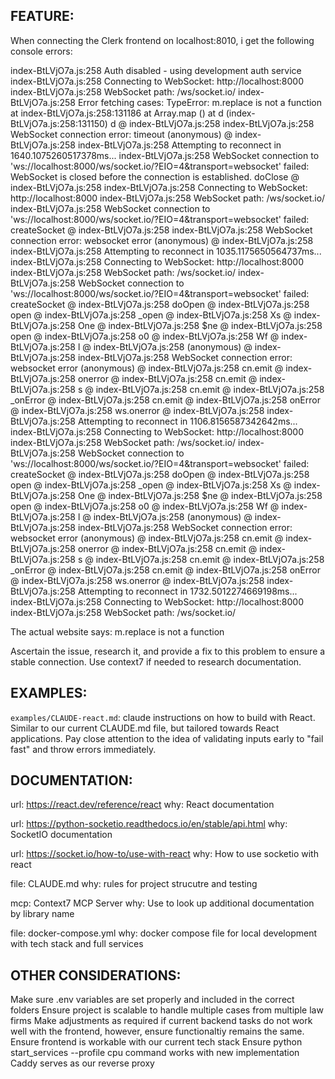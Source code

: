 ## FEATURE:

When connecting the Clerk frontend on localhost:8010, i get the following console errors:

  index-BtLVjO7a.js:258 Auth disabled - using development auth service
  index-BtLVjO7a.js:258 Connecting to WebSocket: http://localhost:8000
  index-BtLVjO7a.js:258 WebSocket path: /ws/socket.io/
  index-BtLVjO7a.js:258 Error fetching cases: TypeError: m.replace is not a function
      at index-BtLVjO7a.js:258:131186
      at Array.map (<anonymous>)
      at d (index-BtLVjO7a.js:258:131150)
  d @ index-BtLVjO7a.js:258
  index-BtLVjO7a.js:258 WebSocket connection error: timeout
  (anonymous) @ index-BtLVjO7a.js:258
  index-BtLVjO7a.js:258 Attempting to reconnect in 1640.1075260517378ms...
  index-BtLVjO7a.js:258 WebSocket connection to
  'ws://localhost:8000/ws/socket.io/?EIO=4&transport=websocket' failed: WebSocket is closed before the
  connection is established.
  doClose @ index-BtLVjO7a.js:258
  index-BtLVjO7a.js:258 Connecting to WebSocket: http://localhost:8000
  index-BtLVjO7a.js:258 WebSocket path: /ws/socket.io/
  index-BtLVjO7a.js:258 WebSocket connection to
  'ws://localhost:8000/ws/socket.io/?EIO=4&transport=websocket' failed:
  createSocket @ index-BtLVjO7a.js:258
  index-BtLVjO7a.js:258 WebSocket connection error: websocket error
  (anonymous) @ index-BtLVjO7a.js:258
  index-BtLVjO7a.js:258 Attempting to reconnect in 1035.1175650564737ms...
  index-BtLVjO7a.js:258 Connecting to WebSocket: http://localhost:8000
  index-BtLVjO7a.js:258 WebSocket path: /ws/socket.io/
  index-BtLVjO7a.js:258 WebSocket connection to
  'ws://localhost:8000/ws/socket.io/?EIO=4&transport=websocket' failed:
  createSocket @ index-BtLVjO7a.js:258
  doOpen @ index-BtLVjO7a.js:258
  open @ index-BtLVjO7a.js:258
  _open @ index-BtLVjO7a.js:258
  Xs @ index-BtLVjO7a.js:258
  One @ index-BtLVjO7a.js:258
  $ne @ index-BtLVjO7a.js:258
  open @ index-BtLVjO7a.js:258
  o0 @ index-BtLVjO7a.js:258
  Wf @ index-BtLVjO7a.js:258
  l @ index-BtLVjO7a.js:258
  (anonymous) @ index-BtLVjO7a.js:258
  index-BtLVjO7a.js:258 WebSocket connection error: websocket error
  (anonymous) @ index-BtLVjO7a.js:258
  cn.emit @ index-BtLVjO7a.js:258
  onerror @ index-BtLVjO7a.js:258
  cn.emit @ index-BtLVjO7a.js:258
  s @ index-BtLVjO7a.js:258
  cn.emit @ index-BtLVjO7a.js:258
  _onError @ index-BtLVjO7a.js:258
  cn.emit @ index-BtLVjO7a.js:258
  onError @ index-BtLVjO7a.js:258
  ws.onerror @ index-BtLVjO7a.js:258
  index-BtLVjO7a.js:258 Attempting to reconnect in 1106.8156587342642ms...
  index-BtLVjO7a.js:258 Connecting to WebSocket: http://localhost:8000
  index-BtLVjO7a.js:258 WebSocket path: /ws/socket.io/
  index-BtLVjO7a.js:258 WebSocket connection to
  'ws://localhost:8000/ws/socket.io/?EIO=4&transport=websocket' failed:
  createSocket @ index-BtLVjO7a.js:258
  doOpen @ index-BtLVjO7a.js:258
  open @ index-BtLVjO7a.js:258
  _open @ index-BtLVjO7a.js:258
  Xs @ index-BtLVjO7a.js:258
  One @ index-BtLVjO7a.js:258
  $ne @ index-BtLVjO7a.js:258
  open @ index-BtLVjO7a.js:258
  o0 @ index-BtLVjO7a.js:258
  Wf @ index-BtLVjO7a.js:258
  l @ index-BtLVjO7a.js:258
  (anonymous) @ index-BtLVjO7a.js:258
  index-BtLVjO7a.js:258 WebSocket connection error: websocket error
  (anonymous) @ index-BtLVjO7a.js:258
  cn.emit @ index-BtLVjO7a.js:258
  onerror @ index-BtLVjO7a.js:258
  cn.emit @ index-BtLVjO7a.js:258
  s @ index-BtLVjO7a.js:258
  cn.emit @ index-BtLVjO7a.js:258
  _onError @ index-BtLVjO7a.js:258
  cn.emit @ index-BtLVjO7a.js:258
  onError @ index-BtLVjO7a.js:258
  ws.onerror @ index-BtLVjO7a.js:258
  index-BtLVjO7a.js:258 Attempting to reconnect in 1732.5012274669198ms...
  index-BtLVjO7a.js:258 Connecting to WebSocket: http://localhost:8000
  index-BtLVjO7a.js:258 WebSocket path: /ws/socket.io/


  The actual website says: m.replace is not a function

Ascertain the issue, research it, and provide a fix to this problem to ensure
   a stable connection. Use context7 if needed to research documentation.


## EXAMPLES:

`examples/CLAUDE-react.md`: claude instructions on how to build with React. Similar to our current CLAUDE.md file, but tailored towards React applications. Pay close attention to the idea of validating inputs early to "fail fast" and throw errors immediately.

## DOCUMENTATION:

url: https://react.dev/reference/react
why: React documentation

url: https://python-socketio.readthedocs.io/en/stable/api.html
why: SocketIO documentation

url: https://socket.io/how-to/use-with-react
why: How to use socketio with react

file: CLAUDE.md
why: rules for project strucutre and testing

mcp: Context7 MCP Server
why: Use to look up additional documentation by library name

file: docker-compose.yml
why: docker compose file for local development with tech stack and full services

## OTHER CONSIDERATIONS:

Make sure .env variables are set properly and included in the correct folders
Ensure project is scalable to handle multiple cases from multiple law firms
Make adjustments as required if current backend tasks do not work well with the frontend, however, ensure functionaltiy remains the same. 
Ensure frontend is workable with our current tech stack
Ensure python start_services --profile cpu command works with new implementation
Caddy serves as our reverse proxy
